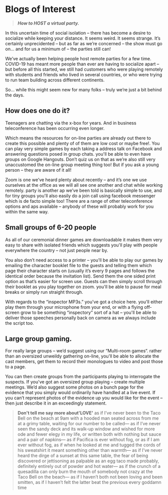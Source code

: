 # Blogs of Interest 

> ***How to HOST a virtual party.***


In this uncertain time of social isolation – there has become a desire to socialize while keeping your distance. It seems weird. It seems strange. It’s certainly unprecidented – but as far as we’re concerned – the show must go on… and for us a minimum of – the parties still can!

We’ve actually been helping people host remote parties for a few time. COVID-19 has meant more people than ever are having to socialize apart – but before all this started, we still had customers who were playing remotely with students and friends who lived in several countries, or who were trying to run team building across different continents.

So… while this might seem new for many folks – truly we’re just a bit behind the days.

## How does one do it?
Teenagers are chatting via the x-box for years. And in business teleconference has been occurring even longer.

Which means the resources for on-line parties are already out there to create this possible and plenty of of them are low cost or maybe free!.
You can play very simple games by each taking a address talk on Facebook and answering questions posed in group chats. you'll be able to even have groups on Google Hangouts. Don’t quiz us on that as we’re also still very unaccustomed the on-line group meeting thing too! But if you ask a young person – they are aware of it all!

Zoom is one we’ve heard plenty about recently – and it’s one we use ourselves at the office as we will all see one another and chat while working remotely. party is another ap we’ve been told is basically simple to use, and for tiny groups you'll also easily do a join call using facebook messenger which is de facto simple too!
There are a range of other teleconference options and aps available – anybody of these will probably work for you within the same way.

## Small groups of 6-20 people
As all of our ceremonial dinner games are downloadable it makes them very easy to share with isolated friends which suggests you'll play with people everywhere the country – not just people near by.

You also don’t need access to a printer – you'll be able to play our games by emailing the character booklet file to the guests and telling them which page their character starts on (usually it’s every 9 pages and follows the identical order because the invitation list).
Send them the one sided print option as that’s easier for screen use. Guests can then simply scroll through their booklet as you play together on zoom. you'll be able to pause for meal breaks or simply run straight through.

With regards to the “inspector MP3s.” you've got a choice here. you'll either play them through your microphone from your end, or with a flying off-screen grow to be something “inspectory” sort of a hat – you'll be able to deliver those speeches personally back on camera as we always include the script too.

## Large group gaming.
For really large groups – we’d suggest using our “Multi-room games“. rather than an oversized unweildy gathering on-line, you'll be able to allocate the cast members, get them to record their monologues to video and post those to a page.

You can then create groups from the participants playing to interrogate the suspects. If you've got an oversized group playing – create multiple meetings.
We’d also suggest some photos on a bunch page for the evidence that you simply would ordinarily have handled at a live event. If you can’t represent photos of the evidence up you would like for the event – then just describe it in an exceedingly statement.

> **Don't tell me say more about'LOVE'**
as if I’ve never been to the Taco Bell
on the beach at 9am
with a hooded man seated across from me
at a grimy table,
waiting for our number to be called—
as if I’ve never seen the sandy deck and
its walk-up window and wished
for more ode and fewer elegy in my life,
or written both with nothing but sauce
and a pair of napkins—
as if Pacifica is ever without fog, or as if
I am ever without fog, as if when he
looked at me and tugged the cords
of his sweatshirt it meant something
other than warmth—
as if I’ve never heard the dirge
of a sunset at this same table,
the fear of being discovered or jettisoning
as palpable as an egg taco made
probably, definitely
entirely out of powder and hot water—
as if the crunch of a quesadilla
can only burn the mouth of somebody
not crazy at the Taco Bell
on the beach—
as if I haven’t both not been loving
and been smitten,
as if I haven’t felt the latter beat the previous
every goddamn time
